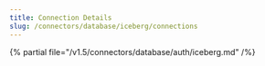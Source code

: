 ```yaml
---
title: Connection Details
slug: /connectors/database/iceberg/connections
---
```


{% partial file="/v1.5/connectors/database/auth/iceberg.md" /%}
